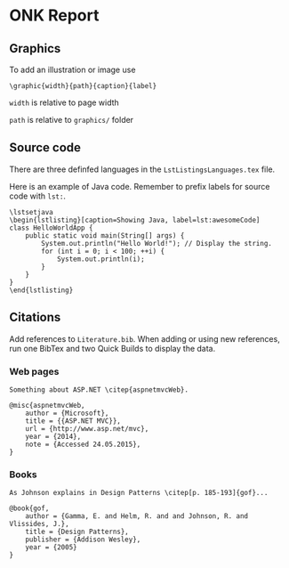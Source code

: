 # ONK Report

## Graphics
To add an illustration or image use

```
\graphic{width}{path}{caption}{label}
```

`width` is relative to page width

`path` is relative to `graphics/` folder

## Source code

There are three definfed languages in the `LstListingsLanguages.tex` file.

Here is an example of Java code. Remember to prefix labels for source code with `lst:`.

```
\lstsetjava
\begin{lstlisting}[caption=Showing Java, label=lst:awesomeCode]
class HelloWorldApp {
    public static void main(String[] args) {
        System.out.println("Hello World!"); // Display the string.
        for (int i = 0; i < 100; ++i) {
            System.out.println(i);
        }
    }
}
\end{lstlisting}
```

## Citations
Add references to `Literature.bib`.
When adding or using new references, run one BibTex and two Quick Builds to display the data.

### Web pages

```
Something about ASP.NET \citep{aspnetmvcWeb}.
```


```
@misc{aspnetmvcWeb,
	author = {Microsoft},
	title = {{ASP.NET MVC}},
	url = {http://www.asp.net/mvc},
	year = {2014},
	note = {Accessed 24.05.2015},
}
```

### Books
```
As Johnson explains in Design Patterns \citep[p. 185-193]{gof}...
```

```
@book{gof,
    author = {Gamma, E. and Helm, R. and and Johnson, R. and Vlissides, J.},
    title = {Design Patterns},
    publisher = {Addison Wesley},
    year = {2005}
}
```
